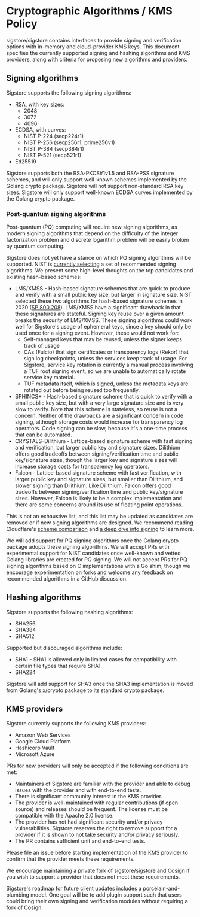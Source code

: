 # Cryptographic Algorithms / KMS Policy

sigstore/sigstore contains interfaces to provide signing and verification options with in-memory and cloud-provider KMS keys.
This document specifies the currently supported signing and hashing algorithms and KMS providers, along with criteria for proposing new algorithms and providers.

## Signing algorithms

Sigstore supports the following signing algorithms:

* RSA, with key sizes:
  * 2048
  * 3072
  * 4096
* ECDSA, with curves:
  * NIST P-224 (secp224r1)
  * NIST P-256 (secp256r1, prime256v1)
  * NIST P-384 (secp384r1)
  * NIST P-521 (secp521r1)
* Ed25519

Sigstore supports both the RSA-PKCS#1v1.5 and RSA-PSS signature schemes, and will only support well-known schemes implemented by the Golang crypto package.
Sigstore will not support non-standard RSA key sizes. Sigstore will only support well-known ECDSA curves implemented by the Golang crypto package.

### Post-quantum signing algorithms

Post-quantum (PQ) computing will require new signing algorithms, as modern signing algorithms that depend on the difficulty of the integer factorization problem and discrete logarithm problem will be easily broken by quantum computing.

Sigstore does not yet have a stance on which PQ signing algorithms will be supported.
NIST is [currently selecting](https://csrc.nist.gov/Projects/post-quantum-cryptography/selected-algorithms-2022)
a set of recommended signing algorithms. We present some high-level thoughts on the top candidates and existing hash-based schemes:

* LMS/XMSS - Hash-based signature schemes that are quick to produce and verify with a small public key size, but larger in signature size.
  NIST selected these two algorithms for hash-based signature schemes in 2020 ([SP 800.208](https://csrc.nist.gov/pubs/sp/800/208/final)).
  LMS/XMSS have a significant drawback in that these signatures are stateful. Signing key reuse over a given amount breaks the security of LMS/XMSS.
  These signing algorithms could work well for Sigstore's usage of ephemeral keys, since a key should only be used once for a signing event. However, these would not work for:
  * Self-managed keys that may be reused, unless the signer keeps track of usage
  * CAs (Fulcio) that sign certificates or transparency logs (Rekor) that sign log checkpoints, unless the services keep track of usage. For Sigstore, service key rotation is currently a manual process involving a TUF root signing event, so we are unable to automatically rotate service key material.
  * TUF metadata itself, which is signed, unless the metadata keys are rotated out before being reused too frequently.
* SPHINCS+ - Hash-based signature scheme that is quick to verify with a small public key size, but with a very large signature size and is very slow to verify.
  Note that this scheme is stateless, so reuse is not a concern. Neither of the drawbacks are a significant concern in code signing,
  although storage costs would increase for transparency log operators. Code signing can be slow, because it's a one-time process that can be automated.
* CRYSTALS-Dilithium - Lattice-based signature scheme with fast signing and verification, but larger public key and signature sizes.
  Dilithium offers good tradeoffs between signing/verification time and public key/signature sizes, though the larger key and signature sizes will increase storage costs for transparency log operators. 
* Falcon - Lattice-based signature scheme with fast verification, with larger public key and signature sizes, but smaller than Dilithium, and slower signing than Dilithium.
  Like Dilithium, Falcon offers good tradeoffs between signing/verification time and public key/signature sizes.
  However, Falcon is likely to be a complex implementation and there are some concerns around its use of floating point operations.

This is not an exhaustive list, and this list may be updated as candidates are removed or if new signing algorithms are designed.
We recommend reading Cloudflare's [scheme comparison](https://blog.cloudflare.com/sizing-up-post-quantum-signatures/)
and [a deep dive into signing](https://blog.cloudflare.com/post-quantum-signatures/) to learn more.

We will add support for PQ signing algorithms once the Golang crypto package adopts these signing algorithms.
We will accept PRs with experimental support for NIST candidates once well-known and vetted Golang libraries are created for PQ signing.
We will not accept PRs for PQ signing algorithms based on C implementations with a Go shim, though we encourage experimentation on forks and welcome any feedback on recommended algorithms in a GitHub discussion.

## Hashing algorithms

Sigstore supports the following hashing algorithms:

* SHA256
* SHA384
* SHA512

Supported but discouraged algorithms include:

* SHA1 - SHA1 is allowed only in limited cases for compatibility with certain file types that require SHA1.
* SHA224

Sigstore will add support for SHA3 once the SHA3 implementation is moved from Golang's x/crypto package to its standard crypto package.

## KMS providers

Sigstore currently supports the following KMS providers:

* Amazon Web Services 
* Google Cloud Platform
* Hashicorp Vault
* Microsoft Azure

PRs for new providers will only be accepted if the following conditions are met:

* Maintainers of Sigstore are familiar with the provider and able to debug issues with the provider and with end-to-end tests.
* There is significant community interest in the KMS provider.
* The provider is well-maintained with regular contributions (if open source) and releases should be frequent. The license must be compatible with the Apache 2.0 license.
* The provider has not had significant security and/or privacy vulnerabilities. Sigstore reserves the right to remove support for a provider if it is shown to not take security and/or privacy seriously.
* The PR contains sufficient unit and end-to-end tests.

Please file an issue before starting implementation of the KMS provider to confirm that the provider meets these requirements.

We encourage maintaining a private fork of sigstore/sigstore and Cosign if you wish to support a provider that does not meet these requirements.

Sigstore's roadmap for future client updates includes a porcelain-and-plumbing model. One goal will be to add plugin support such that users could bring their own signing and verification modules without requiring a fork of Cosign.
